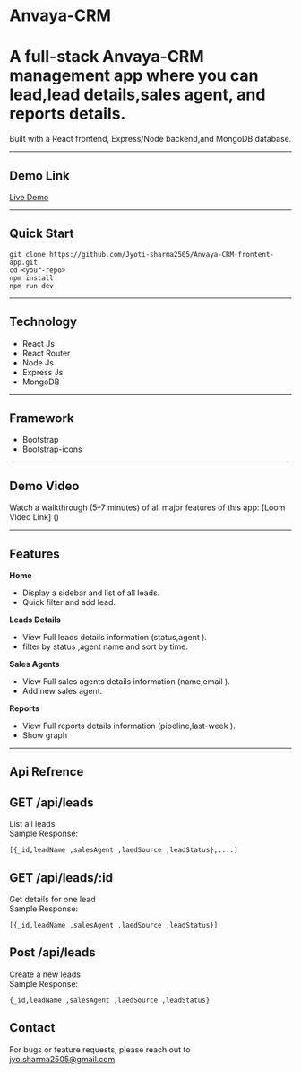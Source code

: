  # Anvaya-CRM

 # A full-stack Anvaya-CRM management app where you can lead,lead details,sales agent, and reports details.
 Built with a React frontend, Express/Node backend,and MongoDB database.

---
## Demo Link

[Live Demo](https://anvaya-crm-frontent-app.vercel.app/)

---
## Quick Start

```
git clone https://github.com/Jyoti-sharma2505/Anvaya-CRM-frontent-app.git
cd <your-repo>
npm install
npm run dev
```

---

## Technology
- React Js
- React Router
- Node Js
- Express Js
- MongoDB

---

## Framework 
- Bootstrap
- Bootstrap-icons

---

## Demo Video
Watch a walkthrough (5–7 minutes) of all major features of this app:
 [Loom Video Link] ()


 ---

 ## Features
 **Home**
 - Display a sidebar and list of all leads.
 - Quick filter and add lead.

 **Leads Details**
 - View Full leads details information (status,agent ).
 - filter by status ,agent name and sort by time.

 **Sales Agents**
 - View Full sales agents details information (name,email ).
 - Add new sales agent.

  **Reports**
 - View Full reports details information (pipeline,last-week ).
 - Show graph

 ---

 ## Api Refrence

 ## **GET /api/leads**<br/>
 List all leads<br/>
 Sample Response:
 ```
[{_id,leadName ,salesAgent ,laedSource ,leadStatus},....]
 ```

## **GET /api/leads/:id**<br/>
 Get details for one lead<br/>
 Sample Response:
 ```
[{_id,leadName ,salesAgent ,laedSource ,leadStatus}]
 ```

 ## **Post /api/leads**<br/>
 Create a new leads<br/>
 Sample Response:
 ```
{_id,leadName ,salesAgent ,laedSource ,leadStatus}
```

## Contact

For bugs or feature requests, please reach out to jyo.sharma2505@gmail.com


